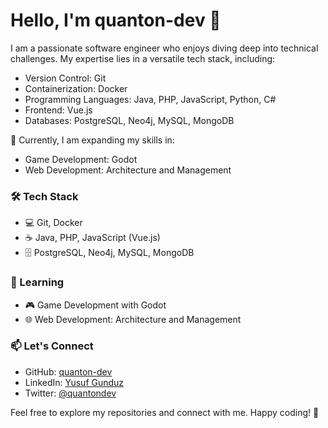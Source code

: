 # Hello, I'm quanton-dev 👋

I am a passionate software engineer who enjoys diving deep into technical challenges. My expertise lies in a versatile tech stack, including:

- Version Control: Git
- Containerization: Docker
- Programming Languages: Java, PHP, JavaScript, Python, C#
- Frontend: Vue.js
- Databases: PostgreSQL, Neo4j, MySQL, MongoDB

🚀 Currently, I am expanding my skills in:

- Game Development: Godot
- Web Development: Architecture and Management

### 🛠️ Tech Stack


- 💻 Git, Docker
- ☕ Java, PHP, JavaScript (Vue.js)
- 🗄️ PostgreSQL, Neo4j, MySQL, MongoDB


### 🌱 Learning

- 🎮 Game Development with Godot
- 🌐 Web Development: Architecture and Management

### 📫 Let's Connect

- GitHub: [quanton-dev](https://github.com/quanton-dev)
- LinkedIn: [Yusuf Gunduz](https://www.linkedin.com/in/yusufgndz/)
- Twitter: [@quantondev](https://twitter.com/quantondev)

Feel free to explore my repositories and connect with me. Happy coding! 🚀


